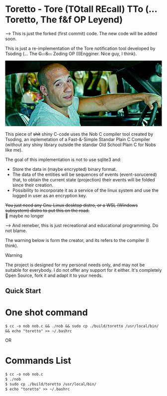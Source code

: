 # Toretto - Tore (TOtall REcall) TTo (... Toretto, The f&f OP Leyend)

--> This is just the forked (first commit) code. The new code will be added soon. 

This is just a re-implementation of the Tore notification tool developed by Tsoding (... The ~~C...S...~~ Zoding OP (I)Engginer.  Nice guy, I think).


![Alt text](toretto-tokyo-drift.png)


This piece of ~~shit~~ shiny C-code uses the Nob C compiler tool created by Tsoding, an inplemetation of a Fast-&-Simple Standar Plain C Compiler (without any shiny library outside the standar Old School Plain C for Nobs like me).

The goal of this implementation is not to use sqlite3 and: 
  - Store the data in (maybe encrypted) binary format.
  - The data of the entities will be sequences of events (event-sorucered) that, to obtain the current state (projection) their events will be folded since their creation.
  - Possibility to incorporate it as a service of the linux system and use the logged in user as an encryption key.



~~You just need any Gnu-Linux desktop distro, or a WSL (Windows subsystem) distro to put this on the road.~~  
🥲 maybe no longer


--> And remeber, this is just recreational and educational programming. Do not blame.

The warning below is form the creator, and its refers to the compiler (I think).
> [!WARNING]
> The project is designed for my personal needs only, and may not be suitable for everybody. I do not offer any support for it either. It's completely Open Source, fork it and adapt it to your needs.



## Quick Start

# One shot command

```console
$ cc -o nob nob.c && ./nob && sudo cp ./build/toretto /usr/local/bin/ && echo "toretto" >> ~/.bashrc
```

OR

# Commands List

```console
$ cc -o nob nob.c
$ ./nob
$ sudo cp ./build/toretto /usr/local/bin/
$ echo "toretto" >> ~/.bashrc
```
